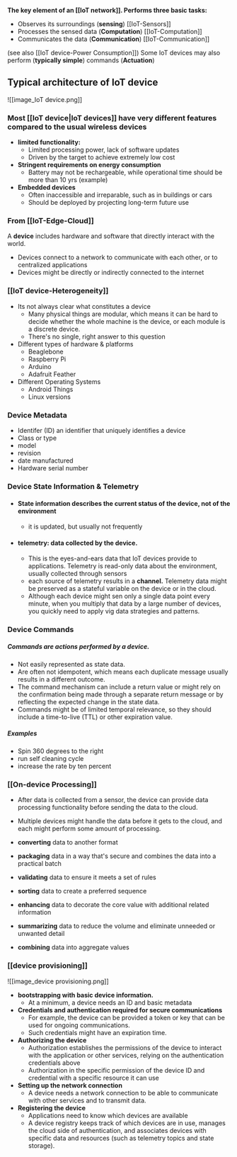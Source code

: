**The key element of an [[IoT network]]. Performs  three basic tasks:**
- Observes its surroundings (**sensing**) [[IoT-Sensors]]
- Processes the sensed data (**Computation**) [[IoT-Computation]]
- Communicates the data (**Communication**) [[IoT-Communication]]

(see also [[IoT device-Power Consumption]])
Some IoT devices may also perform (**typically simple**) commands (**Actuation**)
## Typical architecture of IoT device
![[image_IoT device.png]]

### Most [[IoT device|IoT devices]] have very different features compared to the usual wireless devices
- **limited functionality:** 
	- Limited processing power, lack of software updates
	- Driven by the target to achieve extremely low cost
- **Stringent requirements on energy consumption**
	- Battery may not be rechargeable, while operational time should be more than 10 yrs (example)
- **Embedded devices**
	- Often inaccessible and irreparable, such as in buildings or cars
	- Should be deployed by projecting long-term future use

### From [[IoT-Edge-Cloud]]
A **device** includes hardware and software that directly interact with the world.
- Devices connect to a network to communicate with each other, or to centralized applications
- Devices might be directly or indirectly connected to the internet
### [[IoT device-Heterogeneity]]
- Its not always clear what constitutes a device
	- Many physical things are modular, which means it can be hard to decide whether the whole machine is the device, or each module is a discrete device.
	- There's no single, right answer to this question
- Different types of hardware & platforms
	- Beaglebone
	- Raspberry Pi
	- Arduino
	- Adafruit Feather
- Different Operating Systems
	- Android Things
	- Linux versions
### Device Metadata
- Identifer (ID) an identifier that uniquely identifies a device
- Class or type
- model
- revision
- date manufactured
- Hardware serial number
### Device State Information & Telemetry
- #### **State information** describes the current status of the device, not of the environment
	- it is updated, but usually not frequently
- #### **telemetry:** data collected by the device.
	- This is the eyes-and-ears data that IoT devices provide to applications. Telemetry is read-only data about the environment, usually collected through sensors
	- each source of telemetry results in a **channel.** Telemetry data might be preserved as a stateful variable on the device or in the cloud.
	- Although each device might sen only a single data point every minute, when you multiply that data by a large number of devices, you quickly need to apply vig data strategies and patterns.

### Device Commands
##### _Commands_ are actions performed by a device.
- Not easily represented as state data.
- Are often not idempotent, which means each duplicate message usually results in a different outcome.
- The command mechanism can include a return value or might rely on the confirmation being made through a separate return message or by reflecting the expected change in the state data.
- Commands might be of limited temporal relevance, so they should include a time-to-live (TTL) or other expiration value.
##### Examples
- Spin 360 degrees to the right
- run self cleaning cycle
- increase the rate by ten percent
### [[On-device Processing]]
- After data is collected from a sensor, the device can provide data processing functionality before sending the data to the cloud.
- Multiple devices might handle the data before it gets to the cloud, and each might perform some amount of processing.

- **converting** data to another format
- **packaging** data in a way that's secure and combines the data into a practical batch
- **validating** data to ensure it meets a set of rules
- **sorting** data to create a preferred sequence
- **enhancing** data to decorate the core value with additional related information
- **summarizing** data to reduce the volume and eliminate unneeded or unwanted detail
- **combining** data into aggregate values

### [[device provisioning]]
![[image_device provisioning.png]]

- **bootstrapping with basic device information.**
	- At a minimum, a device needs an ID and basic metadata
- **Credentials and authentication required for secure communications**
	- For example, the device can be provided a token or key that can be used for ongoing communications.
	- Such credentials might have an expiration time.
- **Authorizing the device**
	- Authorization establishes the permissions of the device to interact with the application or other services, relying on the authentication credentials above
	- Authorization in the specific permission of the device ID and credential with a specific resource it can use
- **Setting up the network connection**
	- A device needs a network connection to be able to communicate with other services and to transmit data.
- **Registering the device**
	- Applications need to know which devices are available
	- A device registry keeps track of which devices are in use, manages the cloud side of authentication, and associates devices with specific data and resources (such as telemetry topics and state storage).
